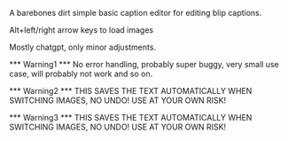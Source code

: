A barebones dirt simple basic caption editor for editing blip captions.

Alt+left/right arrow keys to load images

Mostly chatgpt, only minor adjustments.

*** Warning1 ***
No error handling, probably super buggy, very small use case, will probably not work and so on.

*** Warning2 ***
THIS SAVES THE TEXT AUTOMATICALLY WHEN SWITCHING IMAGES, NO UNDO!
USE AT YOUR OWN RISK!

*** Warning3 ***
THIS SAVES THE TEXT AUTOMATICALLY WHEN SWITCHING IMAGES, NO UNDO!
USE AT YOUR OWN RISK!
